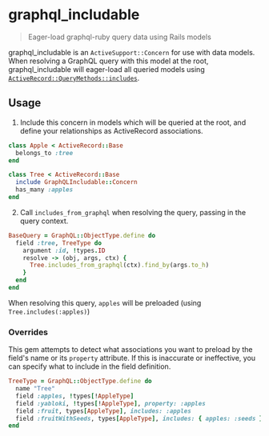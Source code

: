 # graphql_includable
> Eager-load graphql-ruby query data using Rails models

graphql_includable is an `ActiveSupport::Concern` for use with data models.
When resolving a GraphQL query with this model at the root, graphql_includable will eager-load all queried models using [`ActiveRecord::QueryMethods::includes`](https://apidock.com/rails/ActiveRecord/QueryMethods/includes).

## Usage

1. Include this concern in models which will be queried at the root, and define your relationships as ActiveRecord associations.

```ruby
class Apple < ActiveRecord::Base
  belongs_to :tree
end

class Tree < ActiveRecord::Base
  include GraphQLIncludable::Concern
  has_many :apples
end
```

2. Call `includes_from_graphql` when resolving the query, passing in the query context.

```ruby
BaseQuery = GraphQL::ObjectType.define do
  field :tree, TreeType do
    argument :id, !types.ID
    resolve -> (obj, args, ctx) {
      Tree.includes_from_graphql(ctx).find_by(args.to_h)
    }
  end
end
```

When resolving this query, `apples` will be preloaded (using `Tree.includes(:apples)`)

### Overrides

This gem attempts to detect what associations you want to preload by the field's name or its `property` attribute.
If this is inaccurate or ineffective, you can specify what to include in the field definition.

```ruby
TreeType = GraphQL::ObjectType.define do
  name "Tree"
  field :apples, !types[!AppleType]
  field :yabloki, !types[!AppleType], property: :apples
  field :fruit, types[AppleType], includes: :apples
  field :fruitWithSeeds, types[AppleType], includes: { apples: :seeds }
end
```
